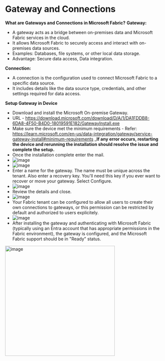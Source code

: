# Gateway and Connections
**What are Gateways and Connections in Microsoft Fabric?**
**Gateway:**
* A gateway acts as a bridge between on-premises data and Microsoft Fabric services in the cloud.
* It allows Microsoft Fabric to securely access and interact with on-premises data sources.
* Examples: Databases, file systems, or other local data storage.
* Advantage: Secure data access, Data integration.
  
**Connection:**
* A connection is the configuration used to connect Microsoft Fabric to a specific data source.
* It includes details like the data source type, credentials, and other settings required for data access.

**Setup Gateway in Device**
* Download and install the Microsoft On-premise Gateway.
* URL - https://download.microsoft.com/download/D/A/1/DA1FDDB8-6DA8-4F50-B4D0-18019591E182/GatewayInstall.exe
* Make sure the device met the minimum requirements - Refer: https://learn.microsoft.com/en-us/data-integration/gateway/service-gateway-install#minimum-requirements
_**If any error occurs, restarting the device and rerunning the installation should resolve the issue and complete the setup.**
* Once the installation complete enter the mail.
* ![image](https://github.com/user-attachments/assets/02c44ffc-bf6b-4174-a261-3bbd5e5de7ec)
* ![image](https://github.com/user-attachments/assets/545a0380-f5a3-40f2-9731-3439499be35e)
* Enter a name for the gateway. The name must be unique across the tenant. Also enter a recovery key. You'll need this key if you ever want to recover or move your gateway. Select Configure.
* ![image](https://github.com/user-attachments/assets/55af306d-dfc0-47c1-b4dd-a828b0e51a0c)
* Review the details and close.
* ![image](https://github.com/user-attachments/assets/e225606d-1ce4-4897-a9ef-50174260d469)
* Your Fabric tenant can be configured to allow all users to create their own connections to gateways, or this permission can be restricted by default and authorized to users explicitely.
* ![image](https://github.com/user-attachments/assets/2ffb2a75-2ff0-480b-8618-2cdea9aa1d2b)
* After installing the gateway and authenticating with Microsoft Fabric (typically using an Entra account that has appropriate permissions in the Fabric environment), the gateway is configured, and the Microsoft Fabric support should be in "Ready" status.
<img width="356" alt="image" src="https://github.com/user-attachments/assets/569ec03d-f0ce-4689-9b4a-667f98305a9f">

  

  


  
